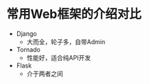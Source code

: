 # 常用Web框架的介绍对比



* Django
    - 大而全，轮子多，自带Admin
* Tornado
    - 性能好，适合纯API开发
* Flask
    - 介于两者之间





